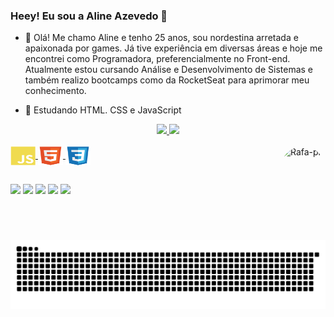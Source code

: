 ### Heey! Eu sou a Aline Azevedo 👋

- 🔭 Olá! Me chamo Aline e tenho 25 anos, sou nordestina arretada e apaixonada por games. Já tive experiência em diversas áreas e hoje me encontrei como Programadora,    preferencialmente no Front-end. Atualmente estou cursando Análise e Desenvolvimento de Sistemas e também realizo bootcamps como da RocketSeat para aprimorar meu conhecimento.

- 🌱 Estudando HTML. CSS e JavaScript

<div align="center">
  <a href="https://github.com/AllyMoonie">
    <img width="48%" src="https://github-readme-stats.vercel.app/api?username=allymoonie&show_icons=true&theme=dracula&include_all_commits=true&count_private=true">
    <img width="48%" src="https://github-readme-stats.vercel.app/api/top-langs/?username=allymoonie&layout=compact&langs_count=7&theme=dracula">
  </div>
  
  <div style="display: inline_block"><br>
  <img align="center" alt="Rafa-Js" height="30" width="40" src="https://raw.githubusercontent.com/devicons/devicon/master/icons/javascript/javascript-plain.svg">
  <img align="center" alt="Rafa-HTML" height="30" width="40" src="https://raw.githubusercontent.com/devicons/devicon/master/icons/html5/html5-original.svg">
  <img align="center" alt="Rafa-CSS" height="30" width="40" src="https://raw.githubusercontent.com/devicons/devicon/master/icons/css3/css3-original.svg">
  <img align="right" alt="Rafa-pic" height="150" style="border-radius:50px;" src="https://i.picasion.com/pic92/523cd609fbf338d976da9e4dbb44b480.gif">
</div>
  
  ##
  
  <div> 
  <a href="https://www.instagram.com/allymoonie/" target="_blank"><img src="https://img.shields.io/badge/-Instagram-%23E4405F?style=for-the-badge&logo=instagram&logoColor=white" target="_blank"></a>
 	<a href="https://www.twitch.tv/allymoon" target="_blank"><img src="https://img.shields.io/badge/Twitch-9146FF?style=for-the-badge&logo=twitch&logoColor=white" target="_blank"></a>
 <a href="https://discord.com/invite/Ytg8562" target="_blank"><img src="https://img.shields.io/badge/Discord-7289DA?style=for-the-badge&logo=discord&logoColor=white" target="_blank"></a> 
  <a href = "mailto:alineazevedo85@gmail.com"><img src="https://img.shields.io/badge/-Gmail-%23333?style=for-the-badge&logo=gmail&logoColor=white" target="_blank"></a>
  <a href="https://www.linkedin.com/in/aline-azevedo-691332124/" target="_blank"><img src="https://img.shields.io/badge/-LinkedIn-%230077B5?style=for-the-badge&logo=linkedin&logoColor=white" target="_blank"></a> 
    
![Snake animation](https://github.com/allymoonie/allymoonie/blob/output/github-contribution-grid-snake.svg)
    
  </div>
